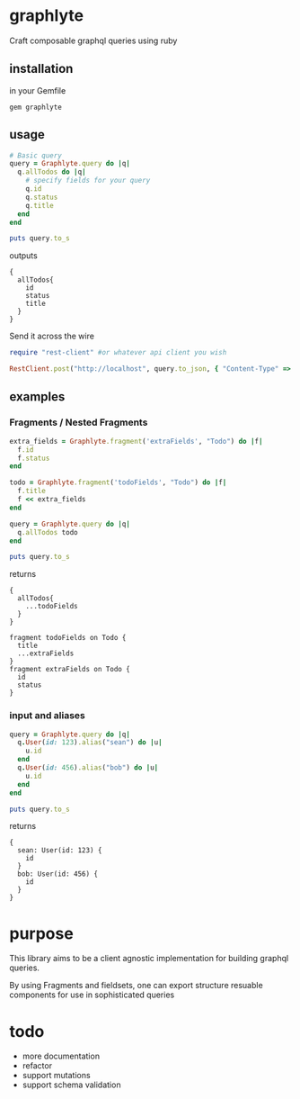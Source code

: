 # graphlyte

Craft composable graphql queries using ruby

## installation

in your Gemfile

`gem graphlyte`

## usage

```ruby
# Basic query
query = Graphlyte.query do |q|
  q.allTodos do |q|
    # specify fields for your query
    q.id
    q.status
    q.title
  end
end

puts query.to_s
```
outputs 
```
{
  allTodos{
    id
    status
    title  
  }
}
```

Send it across the wire

```ruby
require "rest-client" #or whatever api client you wish

RestClient.post("http://localhost", query.to_json, { "Content-Type" => "application/json"})
```

## examples

### Fragments / Nested Fragments

```ruby
extra_fields = Graphlyte.fragment('extraFields', "Todo") do |f|
  f.id
  f.status
end

todo = Graphlyte.fragment('todoFields', "Todo") do |f|
  f.title
  f << extra_fields
end

query = Graphlyte.query do |q|
  q.allTodos todo
end

puts query.to_s
```
returns
```
{
  allTodos{
    ...todoFields      
  }
}

fragment todoFields on Todo {
  title
  ...extraFields  
}
fragment extraFields on Todo {
  id
  status
}
```

### input and aliases

```ruby
query = Graphlyte.query do |q|
  q.User(id: 123).alias("sean") do |u|
    u.id
  end
  q.User(id: 456).alias("bob") do |u|
    u.id
  end
end

puts query.to_s
```
returns 
```
{
  sean: User(id: 123) {
    id  
  }
  bob: User(id: 456) {
    id  
  }
}
```
# purpose
This library aims to be a client agnostic implementation for building graphql queries.

By using Fragments and fieldsets, one can export structure resuable components for use in sophisticated queries

# todo
* more documentation
* refactor
* support mutations
* support schema validation